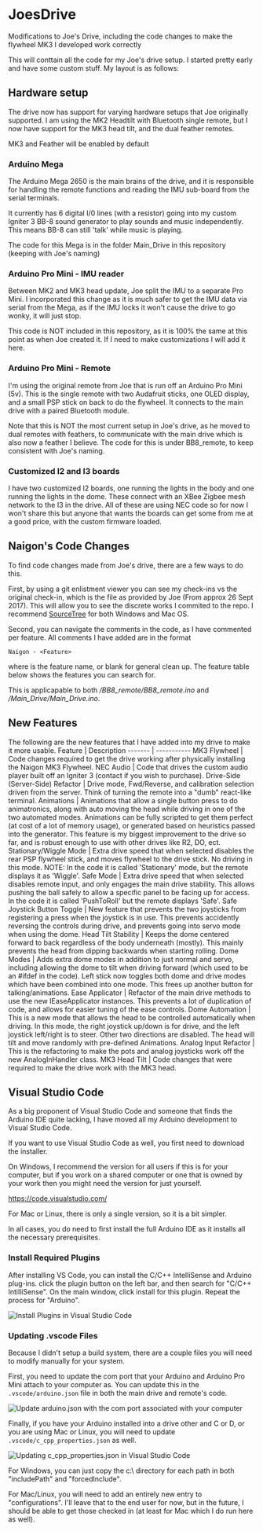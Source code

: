 # JoesDrive
Modifications to Joe's Drive, including the code changes to make the flywheel MK3 I developed work correctly

This will conttain all the code for my Joe's drive setup. I started pretty early and have some custom stuff. My layout is as follows:

## Hardware setup
The drive now has support for varying hardware setups that Joe originally supported. I am using the MK2 Headtilt with Bluetooth single remote, but I now have support for the MK3 head tilt, and the dual feather remotes.

MK3 and Feather will be enabled by default

### Arduino Mega
The Arduino Mega 2650 is the main brains of the drive, and it is responsible for handling the remote functions and reading the IMU sub-board from the serial terminals.

It currently has 6 digital I/0 lines (with a resistor) going into my custom Igniter 3 BB-8 sound generator to play sounds and music independently. This means BB-8 can still 'talk' while music is playing.

The code for this Mega is in the folder Main_Drive in this repository (keeping with Joe's naming)

### Arduino Pro Mini - IMU reader
Between MK2 and MK3 head update, Joe split the IMU to a separate Pro Mini. I incorporated this change as it is much safer to get the IMU data via serial from the Mega, as if the IMU locks it won't cause the drive to go wonky, it will just stop.

This code is NOT included in this repository, as it is 100% the same at this point as when Joe created it. If I need to make customizations I will add it here.

### Arduino Pro Mini - Remote
I'm using the original remote from Joe that is run off an Arduino Pro Mini (5v). This is the single remote with two Audafruit sticks, one OLED display, and a small PSP stick on back to do the flywheel. It connects to the main drive with a paired Bluetooth module.

Note that this is NOT the most current setup in Joe's drive, as he moved to dual remotes with feathers, to communicate with the main drive which is also now a feather I believe.
The code for this is under BB8_remote, to keep consistent with Joe's naming.

### Customized I2 and I3 boards
I have two customized I2 boards, one running the lights in the body and one running the lights in the dome. These connect with an XBee Zigbee mesh network to the I3 in the drive. All of these are using NEC code so for now I won't share this but anyone that wants the boards can get some from me at a good price, with the custom firmware loaded.

## Naigon's Code Changes
To find code changes made from Joe's drive, there are a few ways to do this.

First, by using a git enlistment viewer you can see my check-ins vs the original check-in, which is the file as provided by Joe (From approx 26 Sept 2017). This will allow you to see the discrete works I commited to the repo. I recommend [SourceTree](https://www.sourcetreeapp.com/) for both Windows and Mac OS.

Second, you can navigate the comments in the code, as I have commented per feature. All comments I have added are in the format

`Naigon - <Feature>`

where <Feature> is the feature name, or blank for general clean up. The feature table below shows the features you can search for.

This is applicapable to both */BB8_remote/BB8_remote.ino* and */Main_Drive/Main_Drive.ino*.

## New Features
The following are the new features that I have added into my drive to make it more usable.
Feature | Description
------- | -----------
MK3 Flywheel | Code changes required to get the drive working after physically installing the Naigon MK3 Flywheel.
NEC Audio | Code that drives the custom audio player built off an Igniter 3 (contact if you wish to purchase).
Drive-Side (Server-Side) Refactor | Drive mode, Fwd/Reverse, and calibration selection driven from the server. Think of turning the remote into a "dumb" react-like terminal.
Animations | Animations that allow a single button press to do animatronics, along with auto moving the head while driving in one of the two automated modes. Animations can be fully scripted to get them perfect (at cost of a lot of memory usage), or generated based on heuristics passed into the generator. This feature is my biggest improvement to the drive so far, and is robust enough to use with other drives like R2, DO, ect.
Stationary/Wiggle Mode | Extra drive speed that when selected disables the rear PSP flywheel stick, and moves flywheel to the drive stick. No driving in this mode. NOTE: In the code it is called 'Stationary' mode, but the remote displays it as 'Wiggle'.
Safe Mode | Extra drive speed that when selected disables remote input, and only engages the main drive stability. This allows pushing the ball safely to allow a specific panel to be facing up for access. In the code it is called 'PushToRoll' but the remote displays 'Safe'.
Safe Joystick Button Toggle | New feature that prevents the two joysticks from registering a press when the joystick is in use. This prevents accidently reversing the controls during drive, and prevents going into servo mode when using the dome.
Head Tilt Stability | Keeps the dome centered forward to back regardless of the body underneath (mostly). This mainly prevents the head from dipping backwards when starting rolling.
Dome Modes | Adds extra dome modes in addition to just normal and servo, including allowing the dome to tilt when driving forward (which used to be an #ifdef in the code). Left stick now toggles both dome and drive modes which have been combined into one mode. This frees up another button for talking/animations.
Ease Applicator | Refactor of the main drive methods to use the new IEaseApplicator instances. This prevents a lot of duplication of code, and allows for easier tuning of the ease controls.
Dome Automation | This is a new mode that allows the head to be controlled automatically when driving. In this mode, the right joystick up/down is for drive, and the left joystick left/right is to steer. Other two directions are disabled. The head will tilt and move randomly with pre-defined Animations.
Analog Input Refactor | This is the refactoring to make the pots and analog joysticks work off the new AnalogInHandler class.
MK3 Head Tilt | Code changes that were required to make the drive work with the MK3 head.

## Visual Studio Code
As a big proponent of Visual Studio Code and someone that finds the Arduino IDE quite lacking, I have moved all my Arduino development to Visual Studio Code.

If you want to use Visual Studio Code as well, you first need to download the installer.

On Windows, I recommend the version for all users if this is for your computer, but if you work on a shared computer or one that is owned by your work then you might need the version for just yourself.

https://code.visualstudio.com/

For Mac or Linux, there is only a single version, so it is a bit simpler.

In all cases, you do need to first install the full Arduino IDE as it installs all the necessary prerequisites.

### Install Required Plugins
After installing VS Code, you can install the C/C++ IntelliSense and Arduino plug-ins. click the plugin button on the left bar, and then search for "C/C++ IntilliSense". On the main window, click install for this plugin. Repeat the process for "Arduino".

![Install Plugins in Visual Studio Code](VisualStudioCode/InstallPlugins.png)

### Updating .vscode Files
Because I didn't setup a build system, there are a couple files you will need to modify manually for your system.

First, you need to update the com port that your Arduino and Arduino Pro Mini attach to your computer as. You can update this in the `.vscode/arduino.json` file in both the main drive and remote's code.

![Update arduino.json with the com port associated with your computer](VisualStudioCode/UpdateCom.png)

Finally, if you have your Arduino installed into a drive other and C or D, or you are using Mac or Linux, you will need to update `.vscode/c_cpp_properties.json` as well.

![Updating c_cpp_properties.json in Visual Studio Code](VisualStudioCode/CCPPProperties.png)

For Windows, you can just copy the c:\ directory for each path in both "includePath" and "forcedInclude".

For Mac/Linux, you will need to add an entirely new entry to "configurations". I'll leave that to the end user for now, but in the future, I should be able to get those checked in (at least for Mac which I do run here as well).


